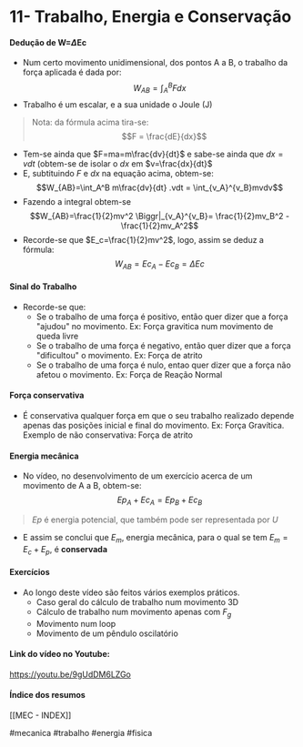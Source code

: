 # 11- Trabalho, Energia e Conservação
#### Dedução de W=$\Delta$Ec
- Num certo movimento unidimensional, dos pontos A a B, o trabalho da força aplicada é dada por:
$$W_{AB}=\int_A^B F dx$$
- Trabalho é um escalar, e a sua unidade o Joule (J)
> Nota: da fórmula acima tira-se:
> $$F = \frac{dE}{dx}$$
-  Tem-se ainda que $F=ma=m\frac{dv}{dt}$ e sabe-se ainda que $dx=vdt$ (obtem-se de isolar o $dx$ em $v=\frac{dx}{dt}$
- E, subtituindo $F$ e $dx$ na equação acima, obtem-se:
$$W_{AB}=\int_A^B m\frac{dv}{dt} .vdt = \int_{v_A}^{v_B}mvdv$$
- Fazendo a integral obtem-se
$$W_{AB}=\frac{1}{2}mv^2 \Biggr|_{v_A}^{v_B}= \frac{1}{2}mv_B^2 -\frac{1}{2}mv_A^2$$
- Recorde-se que $E_c=\frac{1}{2}mv^2$, logo, assim se deduz a fórmula:
$$W_{AB}=Ec_A-Ec_B=\Delta Ec$$

#### Sinal do Trabalho
- Recorde-se que:
    - Se o trabalho de uma força é positivo, então quer dizer que a força "ajudou" no movimento. Ex: Força gravitica num movimento de queda livre
    - Se o trabalho de uma força é negativo, então quer dizer que a força "dificultou" o movimento. Ex: Força de atrito
    - Se o trabalho de uma força é nulo, entao quer dizer que a força não afetou o movimento. Ex: Força de Reação Normal

#### Força conservativa
- É conservativa qualquer força em que o seu trabalho realizado depende apenas das posições inicial e final do movimento. Ex: Força Gravítica. Exemplo de não conservativa: Força de atrito

#### Energia mecânica
- No vídeo, no desenvolvimento de um exercício acerca de um movimento de A a B, obtem-se:
$$Ep_A+Ec_A=Ep_B+Ec_B$$
> $Ep$ é energia potencial, que também pode ser representada por $U$

- E assim se conclui que $E_m$, energia mecânica, para o qual se tem $E_m=E_c+E_p$, é **conservada**

#### Exercícios
- Ao longo deste vídeo são feitos vários exemplos práticos.
    - Caso geral do cálculo de trabalho num movimento 3D
    - Cálculo de trabalho num movimento apenas com $F_g$
    - Movimento num loop
    - Movimento de um pêndulo oscilatório

#### Link do vídeo no Youtube:
https://youtu.be/9gUdDM6LZGo

#### Índice dos resumos
[[MEC - INDEX]]

#mecanica #trabalho #energia #fisica